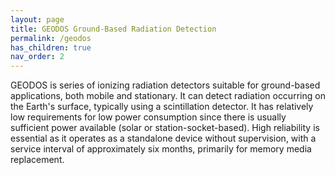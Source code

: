 ```yaml
---
layout: page
title: GEODOS Ground-Based Radiation Detection
permalink: /geodos
has_children: true
nav_order: 2
---
```


GEODOS is series of ionizing radiation detectors suitable for ground-based applications, both mobile and stationary. It can detect radiation occurring on the Earth's surface, typically using a scintillation detector. It has relatively low requirements for low power consumption since there is usually sufficient power available (solar or station-socket-based). High reliability is essential as it operates as a standalone device without supervision, with a service interval of approximately six months, primarily for memory media replacement.

